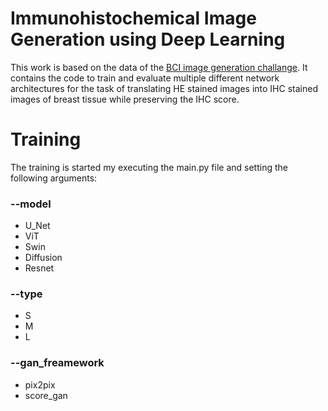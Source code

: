 # Immunohistochemical Image Generation using Deep Learning
This work is based on the data of the [BCI image generation challange](https://bci.grand-challenge.org/). It contains the code to train and evaluate multiple different network architectures for the task of translating HE stained images into IHC stained images of breast tissue while preserving the IHC score.

# Training
The training is started my executing the main.py file and setting the following arguments:
### --model
- U_Net
- ViT
- Swin
- Diffusion
- Resnet
### --type
- S
- M
- L
### --gan_freamework
- pix2pix
- score_gan
